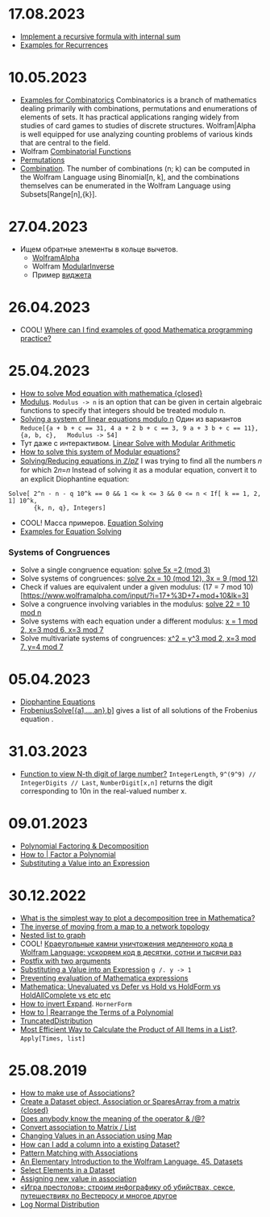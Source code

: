
# 17.08.2023
- [Implement a recursive formula with internal sum](https://mathematica.stackexchange.com/questions/207288/implement-a-recursive-formula-with-internal-sum)
- [Examples for Recurrences](https://www.wolframalpha.com/examples/mathematics/discrete-mathematics/recurrences)

# 10.05.2023
- [Examples for Combinatorics](https://www.wolframalpha.com/examples/mathematics/discrete-mathematics/combinatorics/)
Combinatorics is a branch of mathematics dealing primarily with combinations, permutations and enumerations of elements of sets. It has practical applications ranging widely from studies of card games to studies of discrete structures. Wolfram|Alpha is well equipped for use analyzing counting problems of various kinds that are central to the field.
- Wolfram [Combinatorial Functions](https://reference.wolfram.com/language/guide/CombinatorialFunctions.html)
- [Permutations](https://reference.wolfram.com/language/guide/Permutations.html)
- [Combination](https://mathworld.wolfram.com/Combination.html). The number of combinations (n; k) can be computed in the Wolfram Language using Binomial[n, k], and the combinations themselves can be enumerated in the Wolfram Language using Subsets[Range[n],{k}].

# 27.04.2023
- Ищем обратные элементы в кольце вычетов.
	- [WolframAlpha](https://www.wolframalpha.com/input?i=5%5E-1+mod13)
	- Wolfram [ModularInverse](https://reference.wolfram.com/language/ref/ModularInverse.html)
	- Пример [виджета](https://planetcalc.ru/3311/)

# 26.04.2023
- COOL! [Where can I find examples of good Mathematica programming practice?](https://mathematica.stackexchange.com/questions/18/where-can-i-find-examples-of-good-mathematica-programming-practice)

# 25.04.2023
- [How to solve Mod equation with mathematica {closed}](https://mathematica.stackexchange.com/questions/71438/how-to-solve-mod-equation-with-mathematica)
- [Modulus](https://reference.wolfram.com/language/ref/Modulus.html). `Modulus -> n` is an option that can be given in certain algebraic functions to specify that integers should be treated modulo n.
- [Solving a system of linear equations modulo n](https://mathematica.stackexchange.com/questions/31696/solving-a-system-of-linear-equations-modulo-n)
Один из вариантов `Reduce[{a + b + c == 31, 4 a + 2 b + c == 3, 9 a + 3 b + c == 11}, {a, b, c},   Modulus -> 54]`
- Тут даже с интерактивом. [Linear Solve with Modular Arithmetic](https://mathematica.stackexchange.com/questions/11580/linear-solve-with-modular-arithmetic)
- [How to solve this system of Modular equations?](https://mathematica.stackexchange.com/questions/165523/how-to-solve-this-system-of-modular-equations)
- [Solving/Reducing equations in ℤ/𝑝ℤ](https://mathematica.stackexchange.com/questions/16001/solving-reducing-equations-in-mathbbz-p-mathbbz/16003#16003)
I was trying to find all the numbers 𝑛 for which  2𝑛=𝑛
Instead of solving it as a modular equation, convert it to an explicit Diophantine equation:
```
Solve[ 2^n - n - q 10^k == 0 && 1 <= k <= 3 && 0 <= n < If[ k == 1, 2, 1] 10^k,
       {k, n, q}, Integers]
```
- COOL! Масса примеров. [Equation Solving](https://www.wolframalpha.com/examples/EquationSolving-content.html)
- [Examples for Equation Solving](https://www.wolframalpha.com/examples/mathematics/algebra/equation-solving/)

### Systems of Congruences
- Solve a single congruence equation:
[solve 5x =2 (mod 3)](https://www.wolframalpha.com/input/?i=solve+5x+%3D2+(mod+3)&lk=3)
- Solve systems of congruences:
[solve 2x = 10 (mod 12), 3x = 9 (mod 12)](https://www.wolframalpha.com/input/?i=solve+2x+%3D+10+(mod+12)%2C+3x+%3D+9+(mod+12)&lk=3)
- Check if values are equivalent under a given modulus:
(17 = 7 mod 10)[https://www.wolframalpha.com/input/?i=17+%3D+7+mod+10&lk=3]
- Solve a congruence involving variables in the modulus:
[solve 22 = 10 mod n](https://www.wolframalpha.com/input/?i=solve+22+%3D+10+mod+n&lk=3)
- Solve systems with each equation under a different modulus:
[x = 1 mod 2, x=3 mod 6, x=3 mod 7](https://www.wolframalpha.com/input/?i=x+%3D+1+mod+2%2C+x%3D3+mod+6%2C+x%3D3+mod+7&lk=3)
- Solve multivariate systems of congruences:
[x^2 = y^3 mod 2, x=3 mod 7, y=4 mod 7](https://www.wolframalpha.com/input/?i=x%5E2+%3D+y%5E3+mod+2%2C+x%3D3+mod+7%2C+y%3D4+mod+7&lk=3)

# 05.04.2023
- [Diophantine Equations](https://reference.wolfram.com/language/guide/DiophantineEquations.html)
- [FrobeniusSolve[{a1,…,an},b]](https://reference.wolfram.com/language/ref/FrobeniusSolve.html) gives a list of all solutions of the Frobenius equation .

# 31.03.2023
- [Function to view N-th digit of large number?](https://community.wolfram.com/groups/-/m/t/1700638)
`IntegerLength`, `9^(9^9) // IntegerDigits // Last`, `NumberDigit[x,n]` returns the digit corresponding to 10n in the real-valued number x.


# 09.01.2023
- [Polynomial Factoring & Decomposition](https://reference.wolfram.com/language/guide/PolynomialFactoring.html)
- [How to | Factor a Polynomial](https://reference.wolfram.com/language/howto/FactorAPolynomial.html)
- [Substituting a Value into an Expression](https://mathematica.stackexchange.com/questions/109127/substituting-a-value-into-an-expression)


# 30.12.2022
- [What is the simplest way to plot a decomposition tree in Mathematica?](https://stackoverflow.com/questions/5647268/what-is-the-simplest-way-to-plot-a-decomposition-tree-in-mathematica)
- [The inverse of moving from a map to a network topology](https://community.wolfram.com/groups/-/m/t/1358396?sortMsg=Flat)
- [Nested list to graph](https://mathematica.stackexchange.com/questions/43930/nested-list-to-graph)
- COOL! [Краеугольные камни уничтожения медленного кода в Wolfram Language: ускоряем код в десятки, сотни и тысячи раз](https://habr.com/ru/company/wolfram/blog/473220/)
- [Postfix with two arguments](https://mathematica.stackexchange.com/questions/56882/postfix-with-two-arguments)
- [Substituting a Value into an Expression](https://mathematica.stackexchange.com/questions/109127/substituting-a-value-into-an-expression)
`g /. y -> 1`
- [Preventing evaluation of Mathematica expressions](https://stackoverflow.com/questions/4856177/preventing-evaluation-of-mathematica-expressions)
- [Mathematica: Unevaluated vs Defer vs Hold vs HoldForm vs HoldAllComplete vs etc etc](https://stackoverflow.com/questions/1616592/mathematica-unevaluated-vs-defer-vs-hold-vs-holdform-vs-holdallcomplete-vs-etc)
- [How to invert Expand](https://mathematica.stackexchange.com/questions/211762/how-to-invert-expand). `HornerForm`
- [How to | Rearrange the Terms of a Polynomial](https://reference.wolfram.com/language/howto/RearrangeTheTermsOfAPolynomial.html)
- [TruncatedDistribution](https://reference.wolfram.com/language/ref/TruncatedDistribution.html)
- [Most Efficient Way to Calculate the Product of All Items in a List?](https://mathematica.stackexchange.com/questions/1352/most-efficient-way-to-calculate-the-product-of-all-items-in-a-list). `Apply[Times, list]`

# 25.08.2019
- [How to make use of Associations?](https://mathematica.stackexchange.com/questions/52393/how-to-make-use-of-associations)
- [Create a Dataset object, Association or SparesArray from a matrix {closed}](https://mathematica.stackexchange.com/questions/114081/create-a-dataset-object-association-or-sparesarray-from-a-matrix)
- [Does anybody know the meaning of the operator & /@?](https://community.wolfram.com/groups/-/m/t/132905?sortMsg=Flat)
- [Convert association to Matrix / List](https://mathematica.stackexchange.com/questions/176895/convert-association-to-matrix-list)
- [Changing Values in an Association using Map](https://mathematica.stackexchange.com/questions/55494/changing-values-in-an-association-using-map?rq=1)
- [How can I add a column into a existing Dataset?](https://mathematica.stackexchange.com/questions/51472/how-can-i-add-a-column-into-a-existing-dataset/51473#51473)
- [Pattern Matching with Associations](https://www.wolfram.com/language/11/core-language/pattern-matching-with-associations.html)
- [An Elementary Introduction to the Wolfram Language. 45. Datasets](https://www.wolfram.com/language/elementary-introduction/2nd-ed/45-datasets.html)
- [Select Elements in a Dataset](https://reference.wolfram.com/language/workflow/SelectElementsInADataset.html)
- [Assigning new value in association](https://mathematica.stackexchange.com/questions/72747/assigning-new-value-in-association)
- [«Игра престолов»: строим инфографику об убийствах, сексе, путешествиях по Вестеросу и многое другое](https://habr.com/ru/company/wolfram/blog/451640/)
- [Log Normal Distribution](http://mathworld.wolfram.com/LogNormalDistribution.html)

